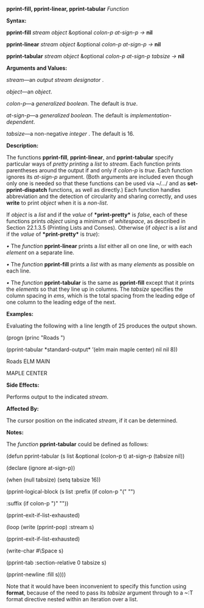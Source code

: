 **pprint-fill, pprint-linear, pprint-tabular** *Function* 



**Syntax:** 



**pprint-fill** *stream object* &amp;optional *colon-p at-sign-p →* **nil** 



**pprint-linear** *stream object* &amp;optional *colon-p at-sign-p →* **nil** 



**pprint-tabular** *stream object* &amp;optional *colon-p at-sign-p tabsize →* **nil** 



**Arguments and Values:** 



*stream*—an *output stream designator* . 



*object*—an *object*. 



*colon-p*—a *generalized boolean*. The default is *true*. 



*at-sign-p*—a *generalized boolean*. The default is *implementation-dependent*. 



*tabsize*—a non-negative *integer* . The default is 16. 



**Description:** 



The functions **pprint-fill**, **pprint-linear**, and **pprint-tabular** specify particular ways of *pretty printing* a *list* to *stream*. Each function prints parentheses around the output if and only if *colon-p* is *true*. Each function ignores its *at-sign-p* argument. (Both arguments are included even though only one is needed so that these functions can be used via ~/.../ and as **set-pprint-dispatch** functions, as well as directly.) Each function handles abbreviation and the detection of circularity and sharing correctly, and uses **write** to print *object* when it is a *non-list*. 



If *object* is a *list* and if the *value* of **\*print-pretty\*** is *false*, each of these functions prints *object* using a minimum of *whitespace*, as described in Section 22.1.3.5 (Printing Lists and Conses). Otherwise (if *object* is a *list* and if the *value* of **\*print-pretty\*** is *true*): 



*•* The *function* **pprint-linear** prints a *list* either all on one line, or with each *element* on a separate line. 



*•* The *function* **pprint-fill** prints a *list* with as many *elements* as possible on each line. 



*•* The *function* **pprint-tabular** is the same as **pprint-fill** except that it prints the *elements* so that they line up in columns. The *tabsize* specifies the column spacing in *ems*, which is the total spacing from the leading edge of one column to the leading edge of the next. 



**Examples:** 



Evaluating the following with a line length of 25 produces the output shown. 



(progn (princ "Roads ") 







 



 



(pprint-tabular \*standard-output\* ’(elm main maple center) nil nil 8)) 



Roads ELM MAIN 



MAPLE CENTER 



**Side Effects:** 



Performs output to the indicated *stream*. 



**Affected By:** 



The cursor position on the indicated *stream*, if it can be determined. 



**Notes:** 



The *function* **pprint-tabular** could be defined as follows: 



(defun pprint-tabular (s list &amp;optional (colon-p t) at-sign-p (tabsize nil)) 



(declare (ignore at-sign-p)) 



(when (null tabsize) (setq tabsize 16)) 



(pprint-logical-block (s list :prefix (if colon-p "(" "") 



:suffix (if colon-p ")" "")) 



(pprint-exit-if-list-exhausted) 



(loop (write (pprint-pop) :stream s) 



(pprint-exit-if-list-exhausted) 



(write-char #\Space s) 



(pprint-tab :section-relative 0 tabsize s) 



(pprint-newline :fill s)))) 



Note that it would have been inconvenient to specify this function using **format**, because of the need to pass its *tabsize* argument through to a ~:T format directive nested within an iteration over a list. 




